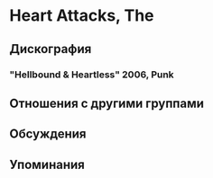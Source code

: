 # Heart Attacks, The



## Дискография

### "Hellbound & Heartless" 2006, Punk




## Отношения с другими группами


## Обсуждения


## Упоминания

